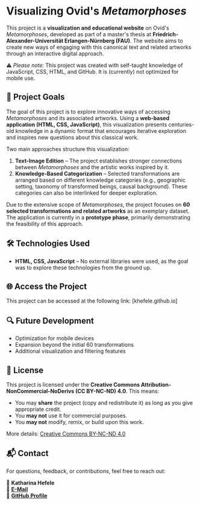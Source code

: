 # Visualizing Ovid's *Metamorphoses*

This project is a **visualization and educational website** on Ovid's *Metamorphoses*, developed as part of a master's thesis at **Friedrich-Alexander-Universität Erlangen-Nürnberg (FAU)**. The website aims to create new ways of engaging with this canonical text and related artworks through an interactive digital approach.

⚠️ *Please note:* This project was created with self-taught knowledge of JavaScript, CSS, HTML, and GitHub. It is (currently) not optimized for mobile use.




## 🎯 Project Goals

The goal of this project is to explore innovative ways of accessing *Metamorphoses* and its associated artworks. Using a **web-based application (HTML, CSS, JavaScript)**, this visualization presents centuries-old knowledge in a dynamic format that encourages iterative exploration and inspires new questions about this classical work.

Two main approaches structure this visualization:

1. **Text-Image Edition** – The project establishes stronger connections between *Metamorphoses* and the artistic works inspired by it.
2. **Knowledge-Based Categorization** – Selected transformations are arranged based on different knowledge categories (e.g., geographic setting, taxonomy of transformed beings, causal background). These categories can also be interlinked for deeper exploration.

Due to the extensive scope of *Metamorphoses*, the project focuses on **60 selected transformations and related artworks** as an exemplary dataset. The application is currently in a **prototype phase**, primarily demonstrating the feasibility of this approach.




## 🛠️ Technologies Used

- **HTML, CSS, JavaScript** – No external libraries were used, as the goal was to explore these technologies from the ground up.




## 🌐 Access the Project

This project can be accessed at the following link: [khefele.github.io]




## 🔍 Future Development

- Optimization for mobile devices
- Expansion beyond the initial 60 transformations
- Additional visualization and filtering features




## 📜 License

This project is licensed under the **Creative Commons Attribution-NonCommercial-NoDerivs (CC BY-NC-ND) 4.0**. This means:
- You may **share** the project (copy and redistribute it) as long as you give appropriate credit.
- You **may not** use it for commercial purposes.
- You **may not** modify, remix, or build upon this work.

More details: [Creative Commons BY-NC-ND 4.0](https://creativecommons.org/licenses/by-nc-nd/4.0/)




## 📬 Contact

For questions, feedback, or contributions, feel free to reach out:

👤 **Katharina Hefele**  
📧 **[E-Mail](kathefele@gmail.com)**  
🔗 **[GitHub Profile](https://github.com/KHefele)**
